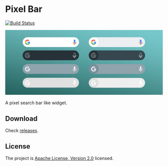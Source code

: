 # Pixel Bar

[![Build Status](https://travis-ci.org/kaedea/pixel-bar.svg?branch=develop)](https://travis-ci.org/kaedea/pixel-bar)

![Screenshot](doc/banner.jpg)

A pixel search bar like widget.

## Download

Check [releases](https://github.com/kaedea/pixel-bar/releases).

## License

The project is [Apache License, Version 2.0](/LICENSE) licensed.